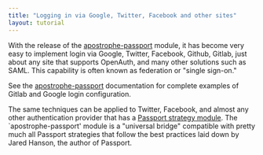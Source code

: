 ```yaml
---
title: "Logging in via Google, Twitter, Facebook and other sites"
layout: tutorial
---
```


With the release of the [apostrophe-passport](https://npmjs.org/package/apostrophe-passport) module, it has become very easy to implement login via Google, Twitter, Facebook, Github, Gitlab, just about any site that supports OpenAuth, and many other solutions such as SAML. This capability is often known as federation or "single sign-on."

See the [apostrophe-passport](https://npmjs.org/package/apostrophe-passport) documentation for complete examples of Gitlab and Google login configuration.

The same techniques can be applied to Twitter, Facebook, and almost any other authentication provider that has a [Passport strategy module](http://passportjs.org/). The `apostrophe-passport' module is a "universal bridge" compatible with pretty much all Passport strategies that follow the best practices laid down by Jared Hanson, the author of Passport.
